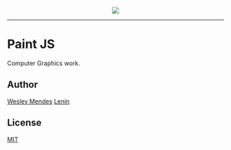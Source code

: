 <!-- <p align="center">
   <a href="https://github.com/WesGtoX/project_name">
     <img src="#" alt="" title="" width="500px">
   </a>
</p> -->
<p align="center">
    <a href="https://app.netlify.com/sites/paint-js-cg/deploys" alt="Netlify Status">
        <img src="https://api.netlify.com/api/v1/badges/65742c35-db7c-4c03-8e8e-f1f8eca3f763/deploy-status" />
    </a>
</p>

-----------------

# Paint JS

Computer Graphics work.

## Author

[Wesley Mendes](https://github.com/WesGtoX)
[Lenin]()

## License

[MIT](LICENSE)